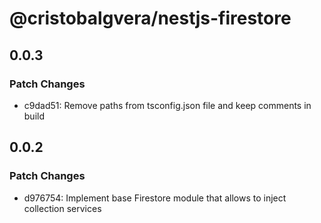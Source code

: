 # @cristobalgvera/nestjs-firestore

## 0.0.3

### Patch Changes

- c9dad51: Remove paths from tsconfig.json file and keep comments in build

## 0.0.2

### Patch Changes

- d976754: Implement base Firestore module that allows to inject collection services
